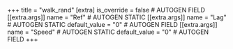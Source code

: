 +++
title = "walk_rand"
[extra]
is_override = false # AUTOGEN FIELD
[[extra.args]]
name = "Ref" # AUTOGEN STATIC
[[extra.args]]
name = "Lag" # AUTOGEN STATIC
default_value = "0" # AUTOGEN FIELD
[[extra.args]]
name = "Speed" # AUTOGEN STATIC
default_value = "0" # AUTOGEN FIELD
+++